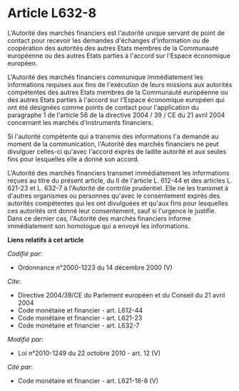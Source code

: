# Article L632-8

L'Autorité des marchés financiers est l'autorité unique servant de point de contact pour recevoir les demandes d'échanges
d'information ou de coopération des autorités des autres Etats membres de la Communauté européenne ou des autres Etats
parties à l'accord sur l'Espace économique européen.

L'Autorité des marchés financiers communique immédiatement les informations requises aux fins de l'exécution de leurs
missions aux autorités compétentes des autres Etats membres de la Communauté européenne ou des autres Etats parties à
l'accord sur l'Espace économique européen qui ont été désignées comme points de contact pour l'application du paragraphe 1 de
l'article 56 de la directive 2004 / 39 / CE du 21 avril 2004 concernant les marchés d'instruments financiers. 

Si l'autorité compétente qui a transmis des informations l'a demandé au moment de la communication, l'Autorité des marchés
financiers ne peut divulguer celles-ci qu'avec l'accord exprès de ladite autorité et aux seules fins pour lesquelles elle a
donné son accord.

L'Autorité des marchés financiers transmet immédiatement les informations reçues au titre du présent article, du II de
l'article L. 612-44 et des articles L. 621-23 et L. 632-7 à l'Autorité de contrôle prudentiel. Elle ne les transmet à
d'autres organismes ou personnes qu'avec le consentement exprès des autorités compétentes qui les ont divulguées et qu'aux
fins pour lesquelles ces autorités ont donné leur consentement, sauf si l'urgence le justifie. Dans ce dernier cas,
l'Autorité des marchés financiers informe immédiatement son homologue qui a envoyé les informations.

**Liens relatifs à cet article**

_Codifié par_:

  - Ordonnance n°2000-1223 du 14 décembre 2000 (V)

_Cite_:

  - Directive 2004/39/CE du Parlement européen et du Conseil du 21 avril 2004
  - Code monétaire et financier - art. L612-44
  - Code monétaire et financier - art. L621-23
  - Code monétaire et financier - art. L632-7

_Modifié par_:

  - Loi n°2010-1249 du 22 octobre 2010 - art. 12 (V)

_Cité par_:

  - Code monétaire et financier - art. L621-18-8 (V)
